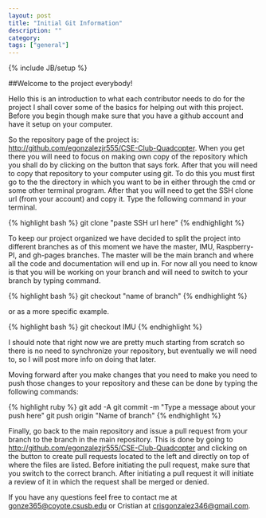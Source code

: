 ```yaml
---
layout: post
title: "Initial Git Information"
description: ""
category: 
tags: ["general"]
---
```

{% include JB/setup %}

##Welcome to the project everybody!

Hello this is an introduction to what each contributor needs to do for the project I shall cover some of the basics for helping out with this project. Before you begin though make sure that you have a github account and have it setup on your computer.

So the repository page of the project is: http://github.com/egonzalezjr555/CSE-Club-Quadcopter. When you get there you will need to focus on making own copy of the repository which you shall do by clicking on the button that says fork. After that you will need to copy that repository to your computer using git. To do this you must first go to the the directory in which you want to be in either through the cmd or some other terminal program. After that you will need  to get the SSH clone url (from your account) and copy it. Type the following command in your terminal.

{% highlight bash %}
git clone "paste  SSH url here"
{% endhighlight %}

To keep our project organized we have decided to split the project into different branches as of this moment we have the master, IMU, Raspberry-PI, and gh-pages branches. The master will be the main branch and where all the code and documentation will end up in. For now all you need to know is that you will be working on your branch and will need to switch to your branch by typing command.

{% highlight bash %}
git checkout "name of branch"
{% endhighlight %}

or as  a more specific example.

{% highlight bash %}
git checkout IMU
{% endhighlight %}

I should note that right now we are pretty much starting from scratch so there is no need to synchronize your repository, but eventually we will need to, so I will post more info on doing that later.

Moving forward after you make changes that you need to make you need to push those changes to your repository and these can be done by typing the following commands:

{% highlight ruby %}
git add -A
git commit -m "Type a message about your push here"
git push origin "Name of branch"
{% endhighlight %}

Finally, go back to the main repository and issue a pull request from your branch to the branch in the main repository. This is done by going to http://github.com/egonzalezjr555/CSE-Club-Quadcopter and clicking on the button to create pull requests located to the left and directly on top of where the files are listed. Before initiating the pull request, make sure that you switch to the correct branch. After initiating a pull request it will initiate a review of it in which the request shall be merged or denied.

If you have any questions feel free to contact me at gonze365@coyote.csusb.edu or Cristian at crisgonzalez346@gmail.com.